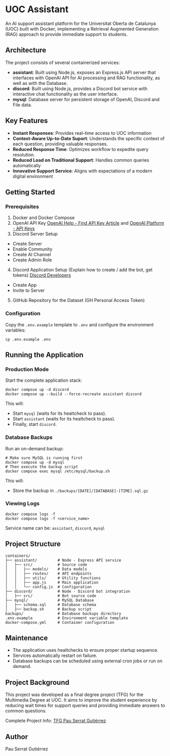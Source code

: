 # UOC Assistant
An AI support assistant platform for the Universitat Oberta de Catalunya (UOC) built with Docker, implementing a Retrieval Augmented Generation (RAG) approach to provide immediate support to students.

## Architecture
The project consists of several containerized services:
- **assistant**: Built using Node.js, exposes an Express.js API server that interfaces with OpenAI API for AI processing and RAG functionality, as well as with the Database.
- **discord**: Built using Node.js, provides a Discord bot service with interactive chat functionality as the user interface.
- **mysql**: Database server for persistent storage of OpenAI, Discord and File data.

## Key Features
- **Instant Responses**: Provides real-time access to UOC information
- **Context-Aware Up-to-Date Suport**: Understands the specific context of each question, providing valuable responses.
- **Reduced Response Time**: Optimizes workflow to expedite query resolution.
- **Reduced Load on Traditional Support**: Handles common queries automatically
- **Innovative Support Service**: Aligns with expectations of a modern digital environment

## Getting Started
### Prerequisites
1. Docker and Docker Compose
2. OpenAI API Key [OpenAI Help - Find API Key Article](https://help.openai.com/en/articles/4936850-where-do-i-find-my-openai-api-key) and [OpenAI Platform - API Keys](https://platform.openai.com/api-keys)
3. Discord Server Setup
- Create Server
- Enable Community
- Create AI Channel
- Create Admin Role
4. Discord Application Setup (Explain how to create / add the bot, get tokens) [Discord Developers](https://discord.com/developers/applications)
- Create App
- Invite to Server
5. GitHub Repository for the Dataset (GH Personal Access Token)

### Configuration
Copy the `.env.example` template to `.env` and configure the environment variables:
```
cp .env.example .env
```

## Running the Application
### Production Mode
Start the complete application stack:
```
docker compose up -d discord
docker compose up --build --force-recreate assistant discord
```
This will:
- Start `mysql` (waits for its healtcheck to pass).
- Start `assistant` (waits for its healtcheck to pass).
- Finally, start `discord`.

### Database Backups
Run an on-demand backup:
```
# Make sure MySQL is running first
docker compose up -d mysql
# Then execute the backup script
docker compose exec mysql /etc/mysql/backup.sh
```
This will:
- Store the backup in `./backups/[DATE]/[DATABASE]-[TIME].sql.gz`

### Viewing Logs
```
docker compose logs -f
docker compose logs -f <service_name>
```
Service name can be: `assistant`, `discord`, `mysql`

## Project Structure
```
containers/
├── assistant/         # Node - Express API service
│   ├── src/           # Source code
│   │   ├── models/    # Data models
│   │   ├── routes/    # API endpoints
│   │   ├── utils/     # Utility functions
│   │   ├── app.js     # Main application
│   │   └── config.js  # Configuration
├── discord/           # Node - Discord bot integration
│   ├── src/           # Bot source code
├── mysql/             # MySQL Database
│   ├── schema.sql     # Database schema
│   ├── backup.sh      # Backup script
backups/               # Database backups directory
.env.example           # Environment variable template
docker-compose.yml     # Container configuration
```

## Maintenance
- The application uses healtchecks to ensure proper startup sequence.
- Services automatically restart on failure.
- Database backups can be scheduled using external cron jobs or run on demand.

## Project Background
This project was developed as a final degree project (TFG) for the Multimedia Degree at UOC. It aims to improve the student experience by reducing wait times for support queries and providing immediate answers to common questions.

Complete Project Info: [TFG Pau Serrat Gutiérrez]()

## Author
Pau Serrat Gutiérrez